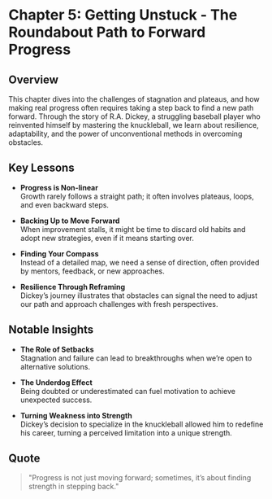 # Chapter 5: Getting Unstuck - The Roundabout Path to Forward Progress

## Overview

This chapter dives into the challenges of stagnation and plateaus, and how making real progress often requires taking a step back to find a new path forward. Through the story of R.A. Dickey, a struggling baseball player who reinvented himself by mastering the knuckleball, we learn about resilience, adaptability, and the power of unconventional methods in overcoming obstacles.

## Key Lessons

- **Progress is Non-linear**  
  Growth rarely follows a straight path; it often involves plateaus, loops, and even backward steps.

- **Backing Up to Move Forward**  
  When improvement stalls, it might be time to discard old habits and adopt new strategies, even if it means starting over.

- **Finding Your Compass**  
  Instead of a detailed map, we need a sense of direction, often provided by mentors, feedback, or new approaches.

- **Resilience Through Reframing**  
  Dickey’s journey illustrates that obstacles can signal the need to adjust our path and approach challenges with fresh perspectives.

## Notable Insights

- **The Role of Setbacks**  
  Stagnation and failure can lead to breakthroughs when we’re open to alternative solutions.

- **The Underdog Effect**  
  Being doubted or underestimated can fuel motivation to achieve unexpected success.

- **Turning Weakness into Strength**  
  Dickey’s decision to specialize in the knuckleball allowed him to redefine his career, turning a perceived limitation into a unique strength.

## Quote

> "Progress is not just moving forward; sometimes, it’s about finding strength in stepping back."
